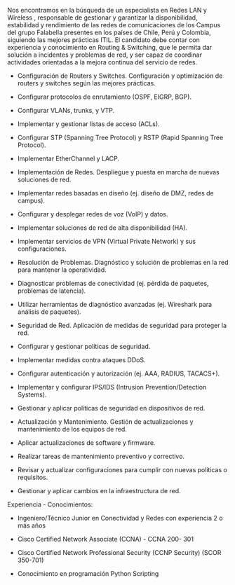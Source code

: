 
Nos encontramos en la búsqueda de un especialista en Redes LAN y Wireless , responsable de gestionar y garantizar la disponibilidad, estabilidad y rendimiento de las redes de comunicaciones de los Campus del grupo Falabella presentes en los países de Chile, Perú y Colombia, siguiendo las mejores prácticas ITIL. El candidato debe contar con experiencia y conocimiento en Routing & Switching, que le permita dar solución a incidentes y problemas de red, y ser capaz de coordinar actividades orientadas a la mejora continua del servicio de redes.  
  
  
  
- Configuración de Routers y Switches. Configuración y optimización de routers y switches según las mejores prácticas.  
  
- Configurar protocolos de enrutamiento (OSPF, EIGRP, BGP).  
  
- Configurar VLANs, trunks, y VTP.  
  
- Implementar y gestionar listas de acceso (ACLs).  
  
- Configurar STP (Spanning Tree Protocol) y RSTP (Rapid Spanning Tree Protocol).  
  
- Implementar EtherChannel y LACP.  
  
  
  
- Implementación de Redes. Despliegue y puesta en marcha de nuevas soluciones de red.  
  
- Implementar redes basadas en diseño (ej. diseño de DMZ, redes de campus).  
  
- Configurar y desplegar redes de voz (VoIP) y datos.  
  
- Implementar soluciones de red de alta disponibilidad (HA).  
  
- Implementar servicios de VPN (Virtual Private Network) y sus configuraciones.  
  
  
  
- Resolución de Problemas. Diagnóstico y solución de problemas en la red para mantener la operatividad.  
  
- Diagnosticar problemas de conectividad (ej. pérdida de paquetes, problemas de latencia).  
  
- Utilizar herramientas de diagnóstico avanzadas (ej. Wireshark para análisis de paquetes).  
  
  
  
- Seguridad de Red. Aplicación de medidas de seguridad para proteger la red.  
  
- Configurar y gestionar políticas de seguridad.  
  
- Implementar medidas contra ataques DDoS.  
  
- Configurar autenticación y autorización (ej. AAA, RADIUS, TACACS+).  
  
- Implementar y configurar IPS/IDS (Intrusion Prevention/Detection Systems).  
  
- Gestionar y aplicar políticas de seguridad en dispositivos de red.  
  
  
  
- Actualización y Mantenimiento. Gestión de actualizaciones y mantenimiento de los equipos de red.  
  
- Aplicar actualizaciones de software y firmware.  
  
- Realizar tareas de mantenimiento preventivo y correctivo.  
  
- Revisar y actualizar configuraciones para cumplir con nuevas políticas o requisitos.  
  
- Gestionar y aplicar cambios en la infraestructura de red.  
  
  
  
Experiencia - Conocimientos:  
  
- Ingeniero/Técnico Junior en Conectividad y Redes con experiencia 2 o más años  
  
- Cisco Certified Network Associate (CCNA) - CCNA 200- 301  
  
- Cisco Certified Network Professional Security (CCNP Security) (SCOR 350-701)  
  
- Conocimiento en programación Python Scripting